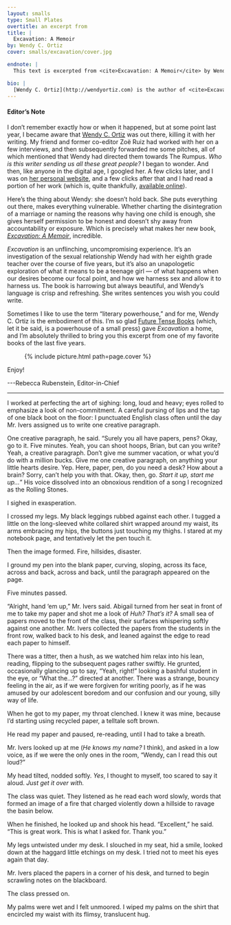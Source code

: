 ```yaml
---
layout: smalls
type: Small Plates
overtitle: an excerpt from
title: |
  Excavation: A Memoir
by: Wendy C. Ortiz
cover: smalls/excavation/cover.jpg

endnote: |
  This text is excerpted from <cite>Excavation: A Memoir</cite> by Wendy C. Ortiz, copyright 2014 by Future Tense Books, used with permission from the author and Future Tense Books.

bio: |
  [Wendy C. Ortiz](http://wendyortiz.com) is the author of <cite>Excavation: A Memoir</cite> (Future Tense Books, July 2014) and <cite>Hollywood Notebook</cite> (Writ Large Press, Nov. 2014). She writes the monthly column "On the Trail of Mary Jane" for <cite>McSweeney's Internet Tendency</cite>, in which she explores medical marijuana dispensary culture in Southern California. Her work has appeared in <cite>The New York Times</cite>, <cite>Vol. 1 Brooklyn</cite>, <cite>The Nervous Breakdown</cite>, <cite>The Rumpus</cite>, and other journals both print and online. Wendy is the co-founder, curator and host of the decade-old [Rhapsodomancy Reading Series](http://www.rhapsodomancy.org).
---
```


<div class="intro" markdown="block">

<h4>Editor’s Note</h4>

I don’t remember exactly how or when it happened, but at some point last year, I became aware that [Wendy C. Ortiz](http://midnightbreakfast.com/wendy-c-ortiz/) was out there, killing it with her writing. My friend and former co-editor Zoë Ruiz had worked with her on a few interviews, and then subsequently forwarded me some pitches, all of which mentioned that Wendy had directed them towards The Rumpus. <i>Who is this writer sending us all these great people?</i> I began to wonder. And then, like anyone in the digital age, I googled her. A few clicks later, and I was on [her personal website](http://www.wendyortiz.com/index.shtml), and a few clicks after that and I had read a portion of her work (which is, quite thankfully, [available online](http://www.wendyortiz.com/prose.shtml)).

Here’s the thing about Wendy: she doesn’t hold back. She puts everything out there, makes everything vulnerable. Whether charting the disintegration of a marriage or naming the reasons why having one child is enough, she gives herself permission to be honest and doesn’t shy away from accountability or exposure. Which is precisely what makes her new book, <cite>[Excavation: A Memoir](http://www.futuretensebooks.com/futuret/books.html)</cite>, incredible.

<cite>Excavation</cite> is an unflinching, uncompromising experience. It’s an investigation of the sexual relationship Wendy had with her eighth grade teacher over the course of five years, but it’s also an unapologetic exploration of what it means to be a teenage girl — of what happens when our desires become our focal point, and how we harness sex and allow it to harness us. The book is harrowing but always beautiful, and Wendy’s language is crisp and refreshing. She writes sentences you wish you could write. 

Sometimes I like to use the term “literary powerhouse,” and for me, Wendy C. Ortiz is the embodiment of this. I’m so glad [Future Tense Books](http://www.futuretensebooks.com/futuret/home1.html) (which, let it be said, is a powerhouse of a small press) gave <cite>Excavation</cite> a home, and I’m absolutely thrilled to bring you this excerpt from one of my favorite books of the last five years.



<figure class="right small">
  {% include picture.html path=page.cover %}
</figure>


Enjoy!

---Rebecca Rubenstein, Editor-in-Chief

</div>

<hr />

I worked at perfecting the art of sighing: long, loud and heavy; eyes rolled to emphasize a look of non-commitment. A careful pursing of lips and the tap of one black boot on the floor: I punctuated English class often until the day Mr. Ivers assigned us to write one creative paragraph.

One creative paragraph, he said. “Surely you all have papers, pens? Okay, go to it. Five minutes. Yeah, you can shoot hoops, Brian, but can you write? Yeah, a creative paragraph. Don’t give me summer vacation, or what you’d do with a million bucks. Give me one creative paragraph, on anything your little hearts desire. Yep. Here, paper, pen, do you need a desk? How about a brain? Sorry, can’t help you with that. Okay, then, go. <i>Start it up, start me up…</i>” His voice dissolved into an obnoxious rendition of a song I recognized as the Rolling Stones.

I sighed in exasperation.

I crossed my legs. My black leggings rubbed against each other. I tugged a little on the long-sleeved white collared shirt wrapped around my waist, its arms embracing my hips, the buttons just touching my thighs. I stared at my notebook page, and tentatively let the pen touch it.

Then the image formed. Fire, hillsides, disaster.

I ground my pen into the blank paper, curving, sloping, across its face, across and back, across and back, until the paragraph appeared on the page.

Five minutes passed.

“Alright, hand ‘em up,” Mr. Ivers said. Abigail turned from her seat in front of me to take my paper and shot me a look of <i>Huh? That’s it?</i> A small sea of papers moved to the front of the class, their surfaces whispering softly against one another. Mr. Ivers collected the papers from the students in the front row, walked back to his desk, and leaned against the edge to read each paper to himself.

There was a titter, then a hush, as we watched him relax into his lean, reading, flipping to the subsequent pages rather swiftly. He grunted, occasionally glancing up to say, “Yeah, right!” looking a bashful student in the eye, or “What the…?” directed at another. There was a strange, bouncy feeling in the air, as if we were forgiven for writing poorly, as if he was amused by our adolescent boredom and our confusion and our young, silly way of life.

When he got to my paper, my throat clenched. I knew it was mine, because I’d starting using recycled paper, a telltale soft brown.

He read my paper and paused, re-reading, until I had to take a breath.

Mr. Ivers looked up at me (<i>He knows my name?</i> I think), and asked in a low voice, as if we were the only ones in the room, “Wendy, can I read this out loud?”

My head tilted, nodded softly. <i>Yes</i>, I thought to myself, too scared to say it aloud. <i>Just get it over with.</i>

The class was quiet. They listened as he read each word slowly, words that formed an image of a fire that charged violently down a hillside to ravage the basin below.

When he finished, he looked up and shook his head. “Excellent,” he said. “This is great work. This is what I asked for. Thank you.”

My legs untwisted under my desk. I slouched in my seat, hid a smile, looked down at the haggard little etchings on my desk. I tried not to meet his eyes again that day.

Mr. Ivers placed the papers in a corner of his desk, and turned to begin scrawling notes on the blackboard.

The class pressed on.

My palms were wet and I felt unmoored. I wiped my palms on the shirt that encircled my waist with its flimsy, translucent hug.

